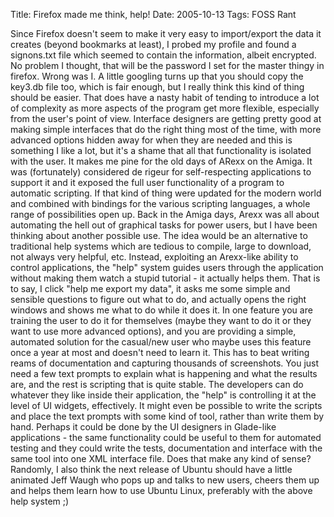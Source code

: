 Title: Firefox made me think, help!
Date: 2005-10-13
Tags: FOSS Rant

Since Firefox doesn't seem to make it very easy to import/export the data it creates (beyond bookmarks at least), I probed my profile and found a signons.txt file which seemed to contain the information, albeit encrypted. No problem I thought, that will be the password I set for the master thingy in firefox. Wrong was I.
A little googling turns up that you should copy the key3.db file too, which is fair enough, but I really think this kind of thing should be easier. That does have a nasty habit of tending to introduce a lot of complexity as more aspects of the program get more flexible, especially from the user's point of view. Interface designers are getting pretty good at making simple interfaces that do the right thing most of the time, with more advanced options hidden away for when they are needed and this is something I like a lot, but it's a shame that all that functionality is isolated with the user.
It makes me pine for the old days of ARexx on the Amiga. It was (fortunately) considered de rigeur for self-respecting applications to support it and it exposed the full user functionality of a program to automatic scripting. If that kind of thing were updated for the modern world and combined with bindings for the various scripting languages, a whole range of possibilities open up. Back in the Amiga days, Arexx was all about automating the hell out of graphical tasks for power users, but I have been thinking about another possible use.
The idea would be an alternative to traditional help systems which are tedious to compile, large to download, not always very helpful, etc. Instead, exploiting an Arexx-like ability to control applications, the "help" system guides users through the application without making them watch a stupid tutorial - it actually helps them.
That is to say, I click "help me export my data", it asks me some simple and sensible questions to figure out what to do, and actually opens the right windows and shows me what to do while it does it. In one feature you are training the user to do it for themselves (maybe they want to do it or they want to use more advanced options), and you are providing a simple, automated solution for the casual/new user who maybe uses this feature once a year at most and doesn't need to learn it. This has to beat writing reams of documentation and capturing thousands of screenshots. You just need a few text prompts to explain what is happening and what the results are, and the rest is scripting that is quite stable. The developers can do whatever they like inside their application, the "help" is controlling it at the level of UI widgets, effectively. It might even be possible to write the scripts and place the text prompts with some kind of tool, rather than write them by hand.
Perhaps it could be done by the UI designers in Glade-like applications - the same functionality could be useful to them for automated testing and they could write the tests, documentation and interface with the same tool into one XML interface file.
Does that make any kind of sense?
Randomly, I also think the next release of Ubuntu should have a little animated Jeff Waugh who pops up and talks to new users, cheers them up and helps them learn how to use Ubuntu Linux, preferably with the above help system ;)
